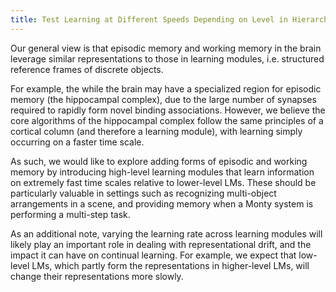 ```yaml
---
title: Test Learning at Different Speeds Depending on Level in Hierarchy
---
```


Our general view is that episodic memory and working memory in the brain leverage similar representations to those in learning modules, i.e. structured reference frames of discrete objects.

For example, the while the brain may have a specialized region for episodic memory (the hippocampal complex), due to the large number of synapses required to rapidly form novel binding associations. However, we believe the core algorithms of the hippocampal complex follow the same principles of a cortical column (and therefore a learning module), with learning simply occurring on a faster time scale.

As such, we would like to explore adding forms of episodic and working memory by introducing high-level learning modules that learn information on extremely fast time scales relative to lower-level LMs. These should be particularly valuable in settings such as recognizing multi-object arrangements in a scene, and providing memory when a Monty system is performing a multi-step task.

As an additional note, varying the learning rate across learning modules will likely play an important role in dealing with representational drift, and the impact it can have on continual learning. For example, we expect that low-level LMs, which partly form the representations in higher-level LMs, will change their representations more slowly.
